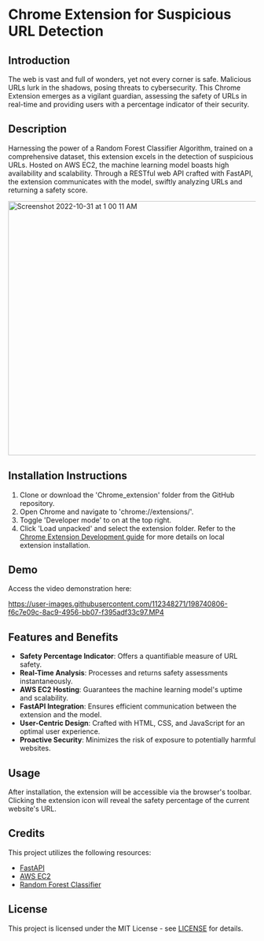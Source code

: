 # Chrome Extension for Suspicious URL Detection

## Introduction
The web is vast and full of wonders, yet not every corner is safe. Malicious URLs lurk in the shadows, posing threats to cybersecurity. This Chrome Extension emerges as a vigilant guardian, assessing the safety of URLs in real-time and providing users with a percentage indicator of their security.

## Description
Harnessing the power of a Random Forest Classifier Algorithm, trained on a comprehensive dataset, this extension excels in the detection of suspicious URLs. Hosted on AWS EC2, the machine learning model boasts high availability and scalability. Through a RESTful web API crafted with FastAPI, the extension communicates with the model, swiftly analyzing URLs and returning a safety score.


<img width="516" alt="Screenshot 2022-10-31 at 1 00 11 AM" src="https://user-images.githubusercontent.com/112348271/198897885-fe0f393d-8444-4ae7-9c89-3439f10d0f5d.png">


## Installation Instructions
1. Clone or download the 'Chrome_extension' folder from the GitHub repository.
2. Open Chrome and navigate to 'chrome://extensions/'.
3. Toggle 'Developer mode' to on at the top right.
4. Click 'Load unpacked' and select the extension folder.
Refer to the [Chrome Extension Development guide](https://developer.chrome.com/docs/extensions/mv3/getstarted/) for more details on local extension installation.

## Demo
Access the video demonstration here: 

https://user-images.githubusercontent.com/112348271/198740806-f6c7e09c-8ac9-4956-bb07-f395adf33c97.MP4

## Features and Benefits
- **Safety Percentage Indicator**: Offers a quantifiable measure of URL safety.
- **Real-Time Analysis**: Processes and returns safety assessments instantaneously.
- **AWS EC2 Hosting**: Guarantees the machine learning model's uptime and scalability.
- **FastAPI Integration**: Ensures efficient communication between the extension and the model.
- **User-Centric Design**: Crafted with HTML, CSS, and JavaScript for an optimal user experience.
- **Proactive Security**: Minimizes the risk of exposure to potentially harmful websites.

## Usage
After installation, the extension will be accessible via the browser's toolbar. Clicking the extension icon will reveal the safety percentage of the current website's URL.


## Credits
This project utilizes the following resources:
- [FastAPI](https://fastapi.tiangolo.com/)
- [AWS EC2](https://aws.amazon.com/ec2/)
- [Random Forest Classifier](https://en.wikipedia.org/wiki/Random_forest)

## License
This project is licensed under the MIT License - see [LICENSE](#) for details.


